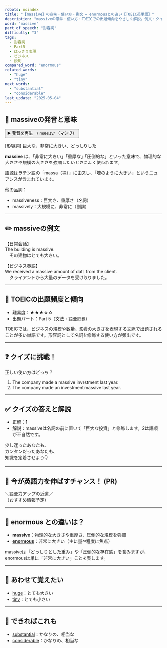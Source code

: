 ```yaml
---
robots: noindex
title: "【massive】の意味・使い方・例文 ― enormousとの違い【TOEIC英単語】"
description: "massiveの意味・使い方・TOEICでの出題傾向をやさしく解説。例文・クイズ付きでenormousとの違いもわかりやすく学べます。"
word: "massive"
part_of_speech: "形容詞"
difficulty: "3"
tags:
  - 形容詞
  - Part5
  - はっきり表現
  - ビジネス
  - 説明
compared_word: "enormous"
related_words:
  - "huge"
  - "tiny"
next_words:
  - "substantial"
  - "considerable"
last_update: "2025-05-04"
---
```


## 🔰 massiveの発音と意味

<button class="play-audio" onclick="playTTS('massive')">
  <span class="play-audio-main">
    ▶️ 発音を再生　/ˈmæs.ɪv/
  </span>
  <span class="play-audio-sub">
    （マシヴ）
  </span>
</button>

[形容詞] 巨大な、非常に大きい、どっしりした

**massive** は、「非常に大きい」「重厚な」「圧倒的な」といった意味で、物理的な大きさや規模の大きさを強調したいときによく使われます。

語源はラテン語の「massa（塊）」に由来し、「塊のように大きい」というニュアンスが含まれています。

他の品詞：  
- massiveness：巨大さ、重厚さ（名詞）
- massively：大規模に、非常に（副詞）

---

## ✏️ massiveの例文

【日常会話】  
The building is massive.  
　その建物はとても大きい。

【ビジネス英語】  
We received a massive amount of data from the client.  
　クライアントから大量のデータを受け取りました。

---

## 🎯 TOEICの出題頻度と傾向

- 難易度：★★★☆☆
- 出題パート：Part 5（文法・語彙問題）

TOEICでは、ビジネスの規模や数量、影響の大きさを表現する文脈で出題されることが多い単語です。形容詞として名詞を修飾する使い方が頻出です。

---

## ❓ クイズに挑戦！

正しい使い方はどっち？

1. The company made a massive investment last year.  
2. The company made an investment massive last year.

---

## ✅ クイズの答えと解説

- 正解：**1**
- 解説：massiveは名詞の前に置いて「巨大な投資」と修飾します。2は語順が不自然です。

少し迷ったあなたも、  
カンタンだったあなたも、  
知識を定着させよう👇️

---

## 🚀 今が英語力を伸ばすチャンス！ (PR)

<div class="info-center">
＼語彙力アップの近道／<br>  
（おすすめ情報予定）
</div>

---

## 🤔  enormous との違いは？

- **massive**：物理的な大きさや重厚さ、圧倒的な規模を強調
- **[enormous](/word/enormous)**：非常に大きい（主に量や程度に焦点）

massiveは「どっしりとした重み」や「圧倒的な存在感」を含みますが、enormousは単に「非常に大きい」ことを表します。

---

## 🧩 あわせて覚えたい

- [huge](/word/huge)：とても大きい
- [tiny](/word/tiny)：とても小さい

---

## 📖 できればこれも

- [substantial](/word/substantial)：かなりの、相当な
- [considerable](/word/considerable)：かなりの、相当な

<!-- cvid: aid10_bid48 -->

